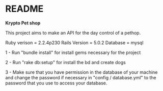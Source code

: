 # README
<strong><p>Krypto Pet shop</p></strong>
<p>This project aims to make an API for the day control of a pethop.</p>


Ruby verison =  2.2.4p230
Rails Version = 5.0.2
Database = mysql

1 - Run "bundle install" for install gems necessary for the project

2 - Run "rake db:setup" for install the bd and create dogs

3 - Make sure that you have permission in the database of your machine and change the password if necessary in "config / database.yml" to the password that you use to access your database.